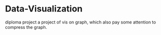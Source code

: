 # Data-Visualization
diploma project
a project of vis on graph, which also pay some attention to compress the graph.
